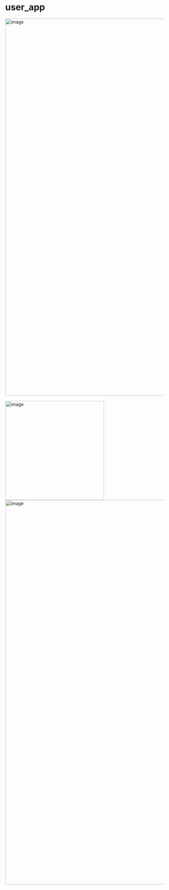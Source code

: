 # user_app


<img width="1195" alt="image" src="https://github.com/Anonymousgaurav/flutter_web_ecommerce_user_app/assets/26230006/63a7883d-8a64-4cd9-9d30-2ef9360b5440">


<BR>
<BR>

<img width="314" alt="image" src="https://github.com/Anonymousgaurav/flutter_web_ecommerce_user_app/assets/26230006/2cb3193a-ce16-4988-b879-a41b26c57b5d">
<img width="1219" alt="image" src="https://github.com/Anonymousgaurav/flutter_web_ecommerce_user_app/assets/26230006/bd714150-b27f-4738-b7d0-cb8baf52f920">
